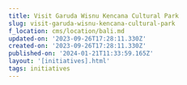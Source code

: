 ```yaml
---
title: Visit Garuda Wisnu Kencana Cultural Park
slug: visit-garuda-wisnu-kencana-cultural-park
f_location: cms/location/bali.md
updated-on: '2023-09-26T17:28:11.330Z'
created-on: '2023-09-26T17:28:11.330Z'
published-on: '2024-01-21T11:33:59.165Z'
layout: '[initiatives].html'
tags: initiatives
---
```



